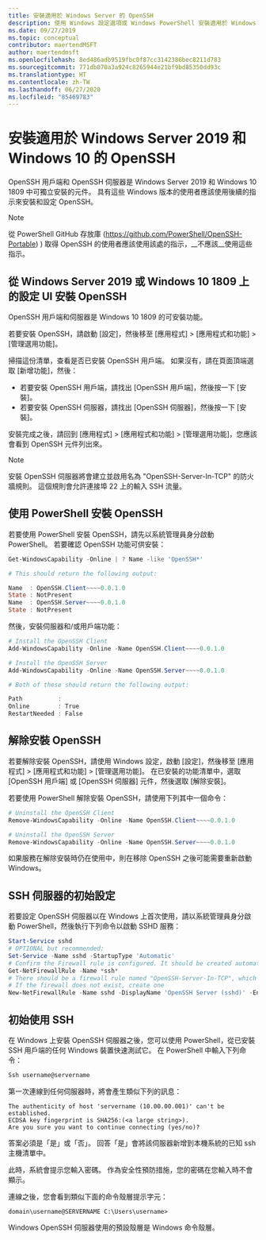```yaml
---
title: 安裝適用於 Windows Server 的 OpenSSH
description: 使用 Windows 設定選項或 Windows PowerShell 安裝適用於 Windows Server 的 OpenSSH 用戶端和伺服器。
ms.date: 09/27/2019
ms.topic: conceptual
contributor: maertendMSFT
author: maertendmsft
ms.openlocfilehash: 8ed486adb9519fbc0f87cc3142386bec8211d783
ms.sourcegitcommit: 771db070a3a924c8265944e21bf9bd85350dd93c
ms.translationtype: HT
ms.contentlocale: zh-TW
ms.lasthandoff: 06/27/2020
ms.locfileid: "85469783"
---
```

# <a name="installation-of-openssh-for-windows-server-2019-and-windows-10"></a>安裝適用於 Windows Server 2019 和 Windows 10 的 OpenSSH

OpenSSH 用戶端和 OpenSSH 伺服器是 Windows Server 2019 和 Windows 10 1809 中可獨立安裝的元件。
具有這些 Windows 版本的使用者應該使用後續的指示來安裝和設定 OpenSSH。

> [!NOTE]
> 從 PowerShell GitHub 存放庫 (https://github.com/PowerShell/OpenSSH-Portable) ) 取得 OpenSSH 的使用者應該使用該處的指示，__不應該__使用這些指示。

## <a name="installing-openssh-from-the-settings-ui-on-windows-server-2019-or-windows-10-1809"></a>從 Windows Server 2019 或 Windows 10 1809 上的設定 UI 安裝 OpenSSH

OpenSSH 用戶端和伺服器是 Windows 10 1809 的可安裝功能。

若要安裝 OpenSSH，請啟動 [設定]，然後移至 [應用程式] > [應用程式和功能] > [管理選用功能]。

掃描這份清單，查看是否已安裝 OpenSSH 用戶端。 如果沒有，請在頁面頂端選取 [新增功能]，然後：

* 若要安裝 OpenSSH 用戶端，請找出 [OpenSSH 用戶端]，然後按一下 [安裝]。
* 若要安裝 OpenSSH 伺服器，請找出 [OpenSSH 伺服器]，然後按一下 [安裝]。

安裝完成之後，請回到 [應用程式] > [應用程式和功能] > [管理選用功能]，您應該會看到 OpenSSH 元件列出來。

> [!NOTE]
> 安裝 OpenSSH 伺服器將會建立並啟用名為 "OpenSSH-Server-In-TCP" 的防火牆規則。 這個規則會允許連接埠 22 上的輸入 SSH 流量。

## <a name="installing-openssh-with-powershell"></a>使用 PowerShell 安裝 OpenSSH

若要使用 PowerShell 安裝 OpenSSH，請先以系統管理員身分啟動 PowerShell。
若要確認 OpenSSH 功能可供安裝：

```powershell
Get-WindowsCapability -Online | ? Name -like 'OpenSSH*'

# This should return the following output:

Name  : OpenSSH.Client~~~~0.0.1.0
State : NotPresent
Name  : OpenSSH.Server~~~~0.0.1.0
State : NotPresent
```

然後，安裝伺服器和/或用戶端功能：

```powershell
# Install the OpenSSH Client
Add-WindowsCapability -Online -Name OpenSSH.Client~~~~0.0.1.0

# Install the OpenSSH Server
Add-WindowsCapability -Online -Name OpenSSH.Server~~~~0.0.1.0

# Both of these should return the following output:

Path          :
Online        : True
RestartNeeded : False
```

## <a name="uninstalling-openssh"></a>解除安裝 OpenSSH

若要解除安裝 OpenSSH，請使用 Windows 設定，啟動 [設定]，然後移至 [應用程式] > [應用程式和功能] > [管理選用功能]。
在已安裝的功能清單中，選取 [OpenSSH 用戶端] 或 [OpenSSH 伺服器] 元件，然後選取 [解除安裝]。

若要使用 PowerShell 解除安裝 OpenSSH，請使用下列其中一個命令：

```powershell
# Uninstall the OpenSSH Client
Remove-WindowsCapability -Online -Name OpenSSH.Client~~~~0.0.1.0

# Uninstall the OpenSSH Server
Remove-WindowsCapability -Online -Name OpenSSH.Server~~~~0.0.1.0
```

如果服務在解除安裝時仍在使用中，則在移除 OpenSSH 之後可能需要重新啟動 Windows。


## <a name="initial-configuration-of-ssh-server"></a>SSH 伺服器的初始設定

若要設定 OpenSSH 伺服器以在 Windows 上首次使用，請以系統管理員身分啟動 PowerShell，然後執行下列命令以啟動 SSHD 服務：

```powershell
Start-Service sshd
# OPTIONAL but recommended:
Set-Service -Name sshd -StartupType 'Automatic'
# Confirm the Firewall rule is configured. It should be created automatically by setup.
Get-NetFirewallRule -Name *ssh*
# There should be a firewall rule named "OpenSSH-Server-In-TCP", which should be enabled
# If the firewall does not exist, create one
New-NetFirewallRule -Name sshd -DisplayName 'OpenSSH Server (sshd)' -Enabled True -Direction Inbound -Protocol TCP -Action Allow -LocalPort 22
```

## <a name="initial-use-of-ssh"></a>初始使用 SSH

在 Windows 上安裝 OpenSSH 伺服器之後，您可以使用 PowerShell，從已安裝 SSH 用戶端的任何 Windows 裝置快速測試它。
在 PowerShell 中輸入下列命令：

```powershell
Ssh username@servername
```

第一次連線到任何伺服器時，將會產生類似下列的訊息：

```
The authenticity of host 'servername (10.00.00.001)' can't be established.
ECDSA key fingerprint is SHA256:(<a large string>).
Are you sure you want to continue connecting (yes/no)?
```

答案必須是「是」或「否」。
回答「是」會將該伺服器新增到本機系統的已知 ssh 主機清單中。

此時，系統會提示您輸入密碼。 作為安全性預防措施，您的密碼在您輸入時不會顯示。

連線之後，您會看到類似下面的命令殼層提示字元：

```
domain\username@SERVERNAME C:\Users\username>
```

Windows OpenSSH 伺服器使用的預設殼層是 Windows 命令殼層。

